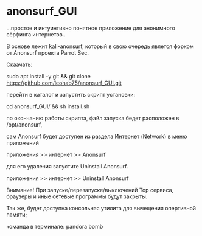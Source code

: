 # anonsurf_GUI


...простое и интуинтивно понятное приложение для анонимного сёрфинга интернетов..

В основе лежит kali-anonsurf, который в свою очередь явлется форком от Anonsurf проекта Parrot Sec.

Скаачать: 

sudo apt install -y git && git clone https://github.com/leohab75/anonsurf_GUI.git

перейти в каталог и запустить скрипт установки:

cd anonsurf_GUI/ && sh install.sh

по окончанию работы скрипта, файл запуска бедет расположен в /opt/anonsurf, 

сам Anonsurf будет доступен из раздела Интернет (Network) в меню приложений

приложения >> интернет >> Anonsurf


для его удаления запустите Uninstall Anonsurf.

приложения >> интернет >> Uninstall Anonsurf


Внимание! При запуске/перезапуске/выключений Тор сервиса, браузеры и иные сетевые программы будут закрыты. 

Так же, будет доступна консольная утилита для вычещения опертивной памяти;

команда в терминале: pandora bomb
